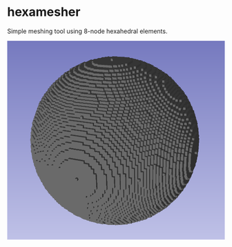 # hexamesher
Simple meshing tool using 8-node hexahedral elements.

![plot](https://github.com/jonathanzopes/hexamesher/blob/main/assets/Sphere.png)
